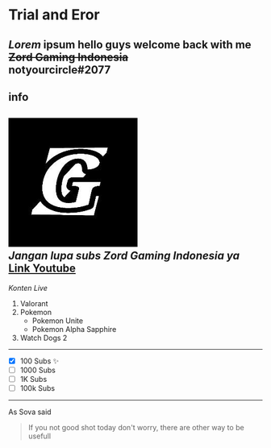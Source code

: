 # Trial and Eror

_Lorem_ **ipsum**
hello guys welcome back with me <del>Zord Gaming Indonesia</del></br>
notyourcircle\#2077
---
## info
![Logo](/logo.png)</br>
*Jangan lupa subs **Zord** **Gaming** **Indonesia** ya*</br>
[Link Youtube](https://www.youtube.com/channel/UCHnYSKLPqGVvYX-iDZe8X-g)
---
_Konten Live_<br>
1. Valorant
2. Pokemon
	* Pokemon Unite
	* Pokemon Alpha Sapphire
3. Watch Dogs 2
---
- [x] 100 Subs :sparkles:
- [ ] 1000 Subs
- [ ] 1K Subs
- [ ] 100k Subs
---
As Sova said
>If you not good shot today
>don't worry, there are other way to be usefull


